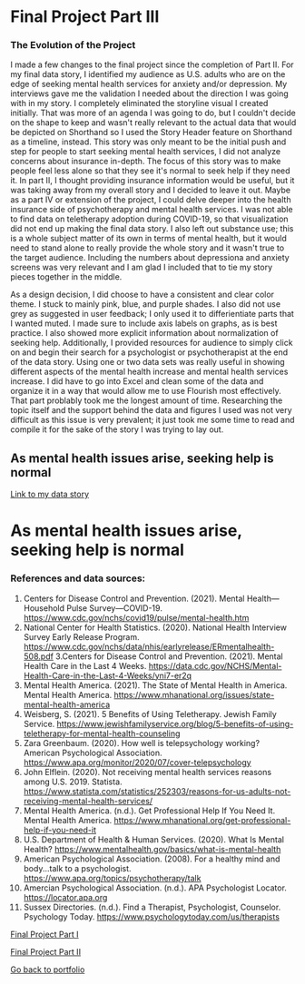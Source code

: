# Final Project Part III #

### The Evolution of the Project ###

I made a few changes to the final project since the completion of Part II. For my final data story, I identified my audience as U.S. adults who are on the edge of seeking mental health services for anxiety and/or depression. My interviews gave me the validation I needed about the direction I was going with in my story. I completely eliminated the storyline visual I created initially. That was more of an agenda I was going to do, but I couldn't decide on the shape to keep and wasn't really relevant to the actual data that would be depicted on Shorthand so I used the Story Header feature on Shorthand as a timeline, instead. This story was only meant to be the initial push and step for people to start seeking mental health services, I did not analyze concerns about insurance in-depth. The focus of this story was to make people feel less alone so that they see it's normal to seek help if they need it. In part II, I thought providing insurance information would be useful, but it was taking away from my overall story and I decided to leave it out. Maybe as a part IV or extension of the project, I could delve deeper into the health insurance side of psychotherapy and mental health services. I was not able to find data on  teletherapy adoption during COVID-19, so that visualization did not end up making the final data story. I also left out substance use; this is a whole subject matter of its own in terms of mental health, but it would need to stand alone to really provide the whole story and it wasn't true to the target audience. Including the numbers about depressiona and anxiety screens was very relevant and I am glad I included that to tie my story pieces together in the middle.

As a design decision, I did choose to have a consistent and clear color theme. I stuck to mainly pink, blue, and purple shades. I also did not use grey as suggested in user feedback; I only used it to differientiate parts that I wanted muted. I made sure to include axis labels on graphs, as is best practice. I also showed more explicit information about normalization of seeking help. Additionally, I provided resources for audience to simply click on and begin their search for a psychologist or psychotherapist at the end of the data story. Using one or two data sets was really useful in showing different aspects of the mental health increase and mental health services increase. I did have to go into Excel and clean some of the data and organize it in a way that would allow me to use Flourish most effectively. That part problably took me the longest amount of time. Researching the topic itself and the support behind the data and figures I used was not very difficult as this issue is very prevalent; it just took me some time to read and compile it for the sake of the story I was trying to lay out. 


## As mental health issues arise, seeking help is normal ##

[Link to my data story](https://carnegiemellon.shorthandstories.com/-as-mental-health-issues-arise--seeking-help-is-normal/index.html)

<script src="https://embed.shorthand.com/embed_10.js"></script>
<div data-shorthand-embed="carnegiemellon.shorthandstories.com/-as-mental-health-issues-arise--seeking-help-is-normal/"><h1> As mental health issues arise, seeking help is normal</h1></div>


### References and data sources: ###
1. Centers for Disease Control and Prevention. (2021). Mental Health—Household Pulse Survey—COVID-19. https://www.cdc.gov/nchs/covid19/pulse/mental-health.htm       
2. National Center for Health Statistics. (2020). National Health Interview Survey Early Release Program. https://www.cdc.gov/nchs/data/nhis/earlyrelease/ERmentalhealth-508.pdf 
3.Centers for Disease Control and Prevention. (2021). Mental Health Care in the Last 4 Weeks. https://data.cdc.gov/NCHS/Mental-Health-Care-in-the-Last-4-Weeks/yni7-er2q     
4. Mental Health America. (2021). The State of Mental Health in America. Mental Health America. https://www.mhanational.org/issues/state-mental-health-america      
5. Weisberg, S. (2021). 5 Benefits of Using Teletherapy. Jewish Family Service. https://www.jewishfamilyservice.org/blog/5-benefits-of-using-teletherapy-for-mental-health-counseling      
6. Zara Greenbaum. (2020). How well is telepsychology working? American Psychological Association. https://www.apa.org/monitor/2020/07/cover-telepsychology       
7. John Elflein. (2020). Not receiving mental health services reasons among U.S. 2019. Statista. https://www.statista.com/statistics/252303/reasons-for-us-adults-not-receiving-mental-health-services/      
8. Mental Health America. (n.d.). Get Professional Help If You Need It. Mental Health America. https://www.mhanational.org/get-professional-help-if-you-need-it      
9. U.S. Department of Health & Human Services. (2020). What Is Mental Health? https://www.mentalhealth.gov/basics/what-is-mental-health   
10. American Psychological Association. (2008). For a healthy mind and body...talk to a psychologist. https://www.apa.org/topics/psychotherapy/talk     
11. Amercian Psychological Association. (n.d.). APA Psychologist Locator.  https://locator.apa.org      
12. Sussex Directories. (n.d.). Find a Therapist, Psychologist, Counselor. Psychology Today. https://www.psychologytoday.com/us/therapists     


[Final Project Part I](/finalprojectparti.md)

[Final Project Part II](/finalprojectpartii.md)

[Go back to portfolio](/READ.md)
